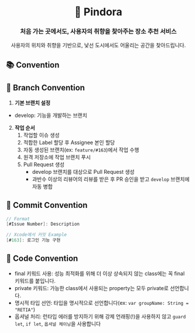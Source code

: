 <div align=center>

# 📍 Pindora
### **처음 가는 곳에서도, 사용자의 취향을 찾아주는 장소 추천 서비스**
사용자의 위치와 취향을 기반으로, 낯선 도시에서도 어울리는 공간을 찾아드립니다.

</div>

## 📚 Convention

## 🔀 Branch Convention
1. **기본 브랜치 설정**
- develop: 기능을 개발하는 브랜치

2. **작업 순서**
    1. 작업할 이슈 생성
    2. 적합한 Label 할당 후 Assignee 본인 할당
    3. 자동 생성된 브랜치(ex: `feature/#163`)에서 작업 수행
    4. 원격 저장소에 작업 브랜치 푸시
    5. Pull Request 생성
        - develop 브랜치를 대상으로 Pull Request 생성
        - 과반수 이상의 리뷰어의 리뷰를 받은 후 PR 승인을 받고 `develop` 브랜치에 자동 병합

## 💬 Commit Convention
```swift
// Format
[#Issue Number]: Description

// Xcode에서 커밋 Example
[#163]: 로그인 기능 구현
```

## 🍎 Code Convention
- final 키워드 사용: 성능 최적화를 위해 더 이상 상속되지 않는 class에는 꼭 final 키워드를 붙입니다.
- private 키워드: 가능한 class에서 사용되는 property는 모두 private로 선언합니다. 
- 명시적 타입 선언: 타입을 명시적으로 선언합니다(ex: `var groupName: String = "RETIA"`)
- 옵셔널 처리: 런타입 에러를 방지하기 위해 강제 언래핑(!)을 사용하지 않고 `guard let`, `if let`, `옵셔널 체이닝`을 사용합니다












